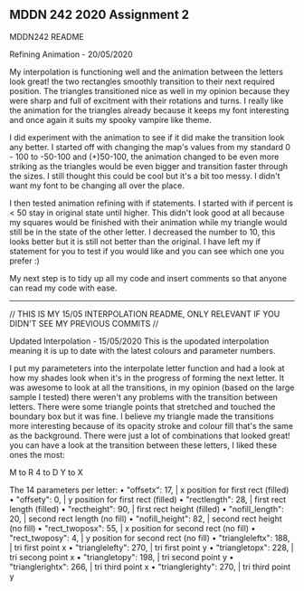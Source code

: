 ## MDDN 242 2020 Assignment 2

MDDN242 README

Refining Animation - 20/05/2020

My interpolation is functioning well and the animation between the letters look great! the two rectangles
smoothly transition to their next required position. The triangles transitioned nice as well in my opinion 
because they were sharp and full of excitment with their rotations and turns. I really like the animation for
the triangles already because it keeps my font interesting and once again it suits my spooky vampire like theme.

I did experiment with the animation to see if it did make the transition look any better. I started off with
changing the map's values from my standard 0 - 100 to -50-100 and (+)50-100, the animation changed to be even
more striking as the triangles would be even bigger and transition faster through the sizes. I still thought
this could be cool but it's a bit too messy. I didn't want my font to be changing all over the place.

I then tested animation refining with if statements. I started with if percent is < 50 stay in original state until
higher. This didn't look good at all because my squares would be finished with their animation while my triangle
would still be in the state of the other letter. I decreased the number to 10, this looks better but it is
still not better than the original. I have left my if statement for you to test if you would like and you can see
which one you prefer :)

My next step is to tidy up all my code and insert comments so that anyone can read my code with ease.

_____________________________________________________________________________________________________________
// THIS IS MY 15/05 INTERPOLATION README, ONLY RELEVANT IF YOU DIDN'T SEE MY PREVIOUS COMMITS //

Updated Interpolation - 15/05/2020
This is the upodated interpolation meaning it is up to date with the latest colours and parameter numbers.

I put my parameteters into the interpolate letter function and had a look at how my shades look when it's in the progress of forming the next letter.
It was awesome to look at all the transitions, in my opinion (based on the large sample I tested) there weren't any problems with the transition between
letters. There were some triangle points that stretched and touched the boundary box but it was fine. I believe my triangle made the transitions more
interesting because of its opacity stroke and colour fill that's the same as the background. There were just a lot of combinations that looked great!
you can have a look at the transition between these letters, I liked these ones the most:

M to R
4 to D
Y to X


The 14 parameters per letter:
 • "offsetx": 17, | x position for first rect (filled)
 • "offsety": 0, | y position for first rect (filled)
 • "rectlength": 28, | first rect length (filled)
 • "rectheight": 90, | first rect height (filled)
 • "nofill_length": 20, | second rect length (no fill)
 • "nofill_height": 82, | second rect height (no fill)
 • "rect_twoposx": 55,  | x position for second rect (no fill)
 • "rect_twoposy": 4, | y position for second rect (no fill)
 • "triangleleftx": 188, | tri first point x
 • "trianglelefty": 270, | tri first point y
 • "triangletopx": 228, | tri secong point x
 • "triangletopy": 198, | tri second point y
 • "trianglerightx": 266, | tri third point x
 • "trianglerighty": 270, | tri third point y

